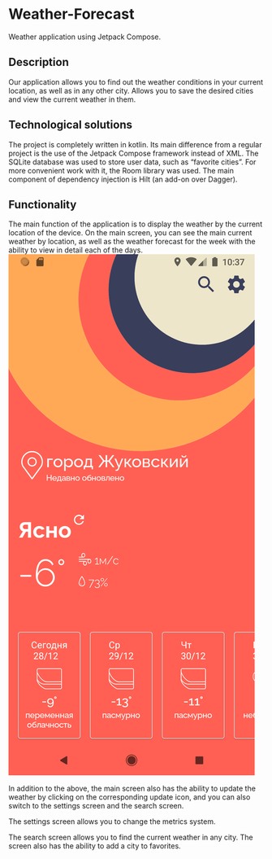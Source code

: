 # Weather-Forecast
Weather application using Jetpack Compose.

## Description
Our application allows you to find out the weather conditions in your current location, as well as in any other city. Allows you to save the desired cities and view the current weather in them.

## Technological solutions
The project is completely written in kotlin. Its main difference from a regular project is the use of the Jetpack Compose framework instead of XML.
The SQLite database was used to store user data, such as “favorite cities”. For more convenient work with it, the Room library was used.
The main component of dependency injection is Hilt (an add-on over Dagger).

## Functionality
The main function of the application is to display the weather by the current location of the device. On the main screen, you can see the main current weather by location, as well as the weather forecast for the week with the ability to view in detail each of the days.
![Image alt](https://github.com/agaperra/Weather-Forecast/raw/readmeRefactoring/images/Screenshot_1640687838.png)

In addition to the above, the main screen also has the ability to update the weather by clicking on the corresponding update icon, and you can also switch to the settings screen and the search screen.

The settings screen allows you to change the metrics system.

The search screen allows you to find the current weather in any city.
The screen also has the ability to add a city to favorites.